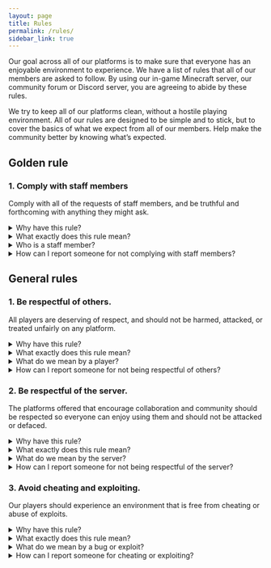 ```yaml
---
layout: page
title: Rules
permalink: /rules/
sidebar_link: true
---
```


Our goal across all of our platforms is to make sure that everyone has an enjoyable environment to experience. We have a list of rules that all of our members are asked to follow. By using our in-game Minecraft server, our community forum or Discord server, you are agreeing to abide by these rules.

We try to keep all of our platforms clean, without a hostile playing environment. All of our rules are designed to be simple and to stick, but to cover the basics of what we expect from all of our members. Help make the community better by knowing what’s expected.

## Golden rule

### 1. Comply with staff members
Comply with all of the requests of staff members, and be truthful and forthcoming with anything they might ask.

<details>
  <summary>Why have this rule?</summary>
      <p>The goal of staff members is to keep the community a safe place and promote an enjoyable experience for all of our members. When everyone cooperates with staff members, they are better able to keep the community secure.</p>
      <p>Staff members will never ask for personal information or any credentials to your account. File a <a href="{{ site.baseurl }}/report">report</a> immediately if this happens.</p>
</details>

<details>
  <summary>What exactly does this rule mean?</summary>
      <p>All of our staff members act with the whole community in mind. Try to assist by doing the following:</p>
        <ul>
          <li>Answer their questions or recall any events you remember</li>
          <li>Remaining truthful</li>
          <li>Actively reporting rule-breaking behavior</li>
        </ul>
      <p>Some things don’t help our staff members, however. Try to avoid the following:</p>
          <ul>
          <li>Mini-modding, trying to enforce rules for other staff members. Try to direct staff members to the rule-breaking behavior</li>
          <li>Withholding details from staff members</li>
          <li>Filing appeals or reports on behalf of someone else</li>
          <li>Evading punishments issued by staff members</li>
        </ul>
</details>

<details>
  <summary>Who is a staff member?</summary>
      <p>All staff members can be located by the prefix before their name:</p>
        <ul>
          <li>Executives will have a <span style="color: #515a5a">[</span><span style="color: #cb4335">Exec</span><span style="color: #515a5a">]</span> prefix and a <span style="color: #e74c3c">light red</span> name.</li>
          <li>Developers will have a <span style="color: #515a5a">[</span><span style="color: #652d90">Dev</span><span style="color: #515a5a">]</span> prefix and a <span style="color: #af7ac5">light purple</span> name.</li>
          <li>Admins will have a <span style="color: #515a5a">[</span><span style="color: #f7941d">Admin</span><span style="color: #515a5a">]</span> prefix and a <span style="color: #f4d03f">yellow</span> name.</li>
          <li>Mods will have a <span style="color: #515a5a">[</span><span style="color: #1e8449">Mod</span><span style="color: #515a5a">]</span> prefix and a <span style="color: #3AB54A">lime green</span> name.</li>
        </ul>
</details>

<details>
  <summary>How can I report someone for not complying with staff members?</summary>
      <p>There are a couple of ways to report the behavior of someone.</p>
        <ul>
          <li><strong><span style="color: #f39c12">Recommended: Forum report.</span></strong> Use the <a href="{{ site.baseurl }}/report/">online form</a> to file a report on the forum.</li>
          <li>Discord. Join the <a href="{{ site.baseurl }}/discord">Discord</a> server and send a message to a staff member. If no staff member is online, try using the <code>#support</code> channel and a staff member will handle it later.</li>
          <li>Inform an online staff member on the server.</li>
        </ul>
</details>

## General rules

### 1. Be respectful of others.
All players are deserving of respect, and should not be harmed, attacked, or treated unfairly on any platform.

<details>
  <summary>Why have this rule?</summary>
      <p>We want all of our players to feel welcome, and to be a safe place for people to communicate and have fun. Everyone should be able to make new friends and have an enjoyable experience on our servers.</p>
      <p>Think twice before sending someone something hurtful. Everyone should be able to enjoy the server safely, and everyone should be mindful of the business of other people.</p>
</details>

<details>
  <summary>What exactly does this rule mean?</summary>
      <p>All of our players should be able to experience the server in the same positive environment as everyone else. Specifically, avoid:</p>
        <ul>
          <li>Advertising other platforms or services or posting invites to servers other than this one</li>
          <li>Repeating the same or similar messages, avoiding any mute or chat filters</li>
          <li>Encouraging violence or other attacks</li>
          <li>Disrespecting privacy limits in-game and in real life</li>
          <li>Encouraging any form of self-harm</li>
          <li>Excessive swearing or caps</li>
          <li>Sharing private or personal information without their consent</li>
          <li>Framing other people or falsifying information</li>
          <li>Referring to pornography or hateful content</li>
          <li>Modifying creations of others without their approval</li>
          <li>Soliciting illegal actions</li>
          <li>Plagiarizing the content of others</li>
        </ul>
</details>

<details>
  <summary>What do we mean by a player?</summary>
      <p>A player is anyone who plays on any of our platforms, including our staff members.</p>
</details>

<details>
  <summary>How can I report someone for not being respectful of others?</summary>
      <p>There are a couple of ways to report the behavior of someone.</p>
        <ul>
          <li><strong><span style="color: #f39c12">Recommended: Forum report.</span></strong> Use the <a href="{{ site.baseurl }}/report/">online form</a> to file a report on the forum.</li>
          <li>Discord. Join the <a href="{{ site.baseurl }}/discord">Discord</a> server and send a message to a staff member. If no staff member is online, try using the <code>#support</code> channel and a staff member will handle it later.</li>
          <li>Inform an online staff member on the server.</li>
        </ul>
</details>

### 2. Be respectful of the server.
The platforms offered that encourage collaboration and community should be respected so everyone can enjoy using them and should not be attacked or defaced.

<details>
  <summary>Why have this rule?</summary>
      <p>Everyone wants to be able to enjoy the server without downtime and should have free access to the services we offer. Everyone should have access to a stable server to enjoy.</p>
</details>

<details>
  <summary>What exactly does this rule mean?</summary>
      <p>All of our players should be able to freely access a stable and lag-free server without connection issues. Specifically, avoid:</p>
        <ul>
          <li>Attempts to crash the server or cause downtime</li>
          <li>Large block edit operations</li>
          <li>Hacked clients that can cause instability</li>
          <li>Corrupting worlds or world chunks</li>
          <li>Using bot applications to spam the server</li>
        </ul>
</details>

<details>
  <summary>What do we mean by the server?</summary>
      <p>The "server" refers to all community platforms that are official to UnraveledMC. This includes:</p>
        <ul>
          <li>The in-game <a href="https://forum.unraveledmc.com/t/how-to-connect-to-the-server/475">Minecraft</a> server</li>
          <li>The <a href="{{ site.baseurl }}/community">forum</a> community</li>
          <li>The <a href="{{ site.baseurl }}/discord">Discord</a> guild</li>
        </ul>
</details>

<details>
  <summary>How can I report someone for not being respectful of the server?</summary>
      <p>There are a couple of ways to report the behavior of someone.</p>
        <ul>
          <li><strong><span style="color: #f39c12">Recommended: Forum report.</span></strong> Use the <a href="{{ site.baseurl }}/report/">online form</a> to file a report on the forum.</li>
          <li>Discord. Join the <a href="{{ site.baseurl }}/discord">Discord</a> server and send a message to a staff member. If no staff member is online, try using the <code>#support</code> channel and a staff member will handle it later.</li>
          <li>Inform an online staff member on the server.</li>
        </ul>
</details>

### 3. Avoid cheating and exploiting.
Our players should experience an environment that is free from cheating or abuse of exploits.

<details>
  <summary>Why have this rule?</summary>
      <p>When cheating or exploiting occurs, it ruins the experience for others who try to play fairly. Everyone should be on a level playing field, and shouldn't be put at a disadvantage for following the rules.</p>
</details>

<details>
  <summary>What exactly does this rule mean?</summary>
      <p>All of our players should have access to the same advantages as everyone else. Specifically, avoid the following:</p>
        <ul>
          <li>Using hacked clients to fight or compete</li>
          <li>Using hacked clients to break the rules</li>
          <li>Taking advantage of a bug or error in a program or plugin</li>
          <li>Not reporting any bugs or errors</li>
        </ul>
       <blockquote>Note: All forms of cheating or exploiting are strictly banned on the <strong><span style="color: #cb4335">Survival</span></strong> server. The mentioned limits on hacks or hacked clients are for the <strong><span style="color: #00a8a8">Creative</span></strong> server specifically.</blockquote>
</details>

<details>
  <summary>What do we mean by a bug or exploit?</summary>
      <p>A bug refers to a software bug in a program or system. It is a flaw that can result in something that was incorrect or unexpected or will behave in unintended ways.</p>
</details>

<details>
  <summary>How can I report someone for cheating or exploiting?</summary>
      <p>There are a couple of ways to report the behavior of someone.</p>
        <ul>
          <li><strong><span style="color: #f39c12">Recommended: Forum report.</span></strong> Use the <a href="{{ site.baseurl }}/report/">online form</a> to file a report on the forum.</li>
          <li>Discord. Join the <a href="{{ site.baseurl }}/discord">Discord</a> server and send a message to a staff member. If no staff member is online, try using the <code>#support</code> channel and a staff member will handle it later.</li>
          <li>Inform an online staff member on the server.</li>
        </ul>
</details>
